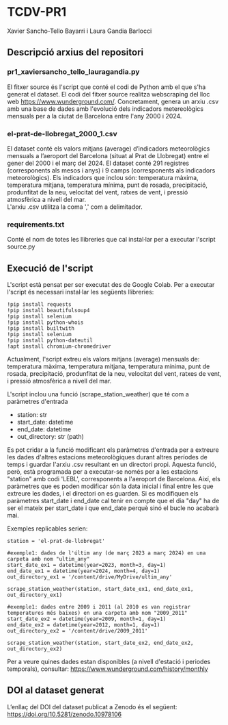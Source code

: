 # TCDV-PR1
Xavier Sancho-Tello Bayarri i Laura Gandia Barlocci

## Descripció arxius del repositori
### pr1_xaviersancho_tello_lauragandia.py
El fitxer source és l'script que conté el codi de Python amb el que s'ha generat el dataset. El codi del fitxer source realitza webscraping del lloc web https://www.wunderground.com/. 
Concretament, genera un arxiu .csv amb una base de dades amb l'evolució dels indicadors metereològics mensuals per a la ciutat de Barcelona entre l'any 2000 i 2024.

### el-prat-de-llobregat_2000_1.csv 
El dataset conté els valors mitjans (average) d’indicadors meteorològics mensuals a l’aeroport del Barcelona (situat al Prat de Llobregat) entre el gener del 2000 i el març del 2024. El dataset conté 291 registres (corresponents als mesos i anys) i 9 camps (corresponents als indicadors meteorològics). Els indicadors que inclou són: temperatura màxima, temperatura mitjana, temperatura mínima, punt de rosada, precipitació, produnfitat de la neu, velocitat del vent, ratxes de vent, i pressió atmosfèrica a nivell del mar.  
L'arxiu .csv utilitza la coma ',' com a delimitador.

### requirements.txt
Conté el nom de totes les llibreries que cal instal·lar per a executar l'script source.py


## Execució de l'script
L'script està pensat per ser executat des de Google Colab. Per a executar l'script és necessari instal·lar les següents llibreries:

```
!pip install requests
!pip install beautifulsoup4
!pip install selenium
!pip install python-whois
!pip install builtwith
!pip install selenium
!pip install python-dateutil
!apt install chromium-chromedriver
```

Actualment, l'script extreu els valors mitjans (average) mensuals de: temperatura màxima, temperatura mitjana, temperatura mínima, punt de rosada, precipitació, produnfitat de la neu, velocitat del vent, ratxes de vent, i pressió atmosfèrica a nivell del mar.

L'script inclou una funció (scrape_station_weather) que té com a paràmetres d'entrada
- station: str
- start_date: datetime
- end_date: datetime
- out_directory: str (path)

Es pot cridar a la funció modificant els paràmetres d'entrada per a extreure les dades d'altres estacions meteorològiques durant altres períodes de temps i guardar l'arxiu .csv resultant en un directori propi. Aquesta funció, però, està programada per a executar-se només per a les estacions "station" amb codi 'LEBL', corresponents a l'aeroport de Barcelona. Així, els paràmetres que es poden modificar són la data inicial i final entre les que extreure les dades, i el directori on es guarden.
Si es modifiquen els paràmetres start_date i end_date cal tenir en compte que el dia "day" ha de ser el mateix per start_date i que end_date perquè sinó el bucle no acabarà mai.

Exemples replicables serien:
```
station = 'el-prat-de-llobregat'

#exemple1: dades de l'últim any (de març 2023 a març 2024) en una carpeta amb nom "ultim_any"
start_date_ex1 = datetime(year=2023, month=3, day=1)
end_date_ex1 = datetime(year=2024, month=4, day=1)
out_directory_ex1 = '/content/drive/MyDrive/ultim_any'

scrape_station_weather(station, start_date_ex1, end_date_ex1, out_directory_ex1)

#exemple1: dades entre 2009 i 2011 (al 2010 es van registrar temperatures més baixes) en una carpeta amb nom "2009_2011"
start_date_ex2 = datetime(year=2009, month=1, day=1)
end_date_ex2 = datetime(year=2012, month=1, day=1)
out_directory_ex2 = '/content/drive/2009_2011'

scrape_station_weather(station, start_date_ex2, end_date_ex2, out_directory_ex2)

```
Per a veure quines dades estan disponibles (a nivell d'estació i periodes temporals), consultar: https://www.wunderground.com/history/monthly


## DOI al dataset generat
L’enllaç del DOI del dataset publicat a Zenodo és el següent:
https://doi.org/10.5281/zenodo.10978106
